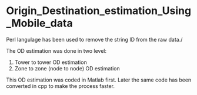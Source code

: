# Origin_Destination_estimation_Using_Mobile_data
Perl langulage has been used to remove the string ID from the raw data./

The OD estimation was done in two level:
  1. Tower to tower OD estimation
  2. Zone to zone (node to node) OD estimation

This OD estimation was coded in Matlab first. Later the same code has been converted in cpp to make the process faster.
